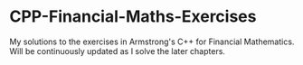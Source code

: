 # CPP-Financial-Maths-Exercises
My solutions to the exercises in Armstrong's C++ for Financial Mathematics. Will be continuously updated as I solve the later chapters.

